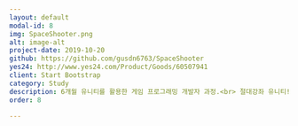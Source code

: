 ```yaml
---
layout: default
modal-id: 8
img: SpaceShooter.png
alt: image-alt
project-date: 2019-10-20
github: https://github.com/gusdn6763/SpaceShooter
yes24: http://www.yes24.com/Product/Goods/60507941
client: Start Bootstrap
category: Study
description: 6개월 유니티를 활용한 게임 프로그래밍 개발자 과정.<br> 절대강좌 유니티! 최초 학습한 내용
order: 8

---
```

